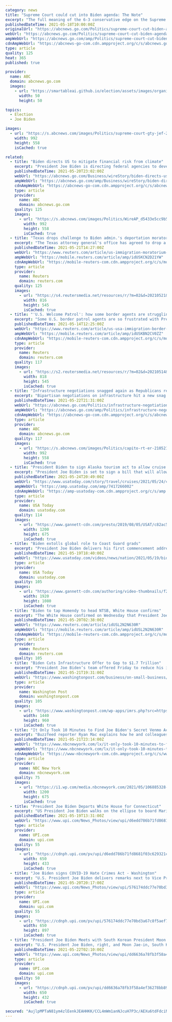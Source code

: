 ```yaml
---
category: news
title: "Supreme Court could cut into Biden agenda: The Note"
excerpt: "The full meaning of the 6-3 conservative edge on the Supreme Court is only beginning to be felt. That matters for President Joe Biden and his agenda."
publishedDateTime: 2021-05-18T10:00:00Z
originalUrl: "https://abcnews.go.com/Politics/supreme-court-cut-biden-agenda-note/story?id=77739645"
webUrl: "https://abcnews.go.com/Politics/supreme-court-cut-biden-agenda-note/story?id=77739645"
ampWebUrl: "https://abcnews.go.com/amp/Politics/supreme-court-cut-biden-agenda-note/story?id=77739645"
cdnAmpWebUrl: "https://abcnews-go-com.cdn.ampproject.org/c/s/abcnews.go.com/amp/Politics/supreme-court-cut-biden-agenda-note/story?id=77739645"
type: article
quality: 125
heat: 365
published: true

provider:
  name: ABC
  domain: abcnews.go.com
  images:
    - url: "https://smartableai.github.io/election/assets/images/organizations/abcnews.go.com-50x50.jpg"
      width: 50
      height: 50

topics:
  - Election
  - Joe Biden

images:
  - url: "https://s.abcnews.com/images/Politics/supreme-court-gty-jef-210517_1621286530595_hpMain_16x9_992.jpg"
    width: 992
    height: 558
    isCached: true

related:
  - title: "Biden directs US to mitigate financial risk from climate"
    excerpt: "President Joe Biden is directing federal agencies to develop a comprehensive strategy to identify and manage financial risks to government and the private sector posed by climate change"
    publishedDateTime: 2021-05-20T23:02:00Z
    webUrl: "https://abcnews.go.com/Business/wireStory/biden-directs-us-mitigate-financial-risk-climate-77815977"
    ampWebUrl: "https://abcnews.go.com/amp/Business/wireStory/biden-directs-us-mitigate-financial-risk-climate-77815977"
    cdnAmpWebUrl: "https://abcnews-go-com.cdn.ampproject.org/c/s/abcnews.go.com/amp/Business/wireStory/biden-directs-us-mitigate-financial-risk-climate-77815977"
    type: article
    provider:
      name: ABC
      domain: abcnews.go.com
    quality: 125
    images:
      - url: "https://s.abcnews.com/images/Politics/WireAP_d5433e5cc9b54d29bd7cf89f9ebaf1a2_16x9_992.jpg"
        width: 992
        height: 558
        isCached: true
  - title: "Texas drops challenge to Biden admin.'s deportation moratorium"
    excerpt: "The Texas attorney general's office has agreed to drop a lawsuit over the federal government's 100-day freeze on deportations after the policy expired and the Biden administration said it had no plans to extend or reinstate it,"
    publishedDateTime: 2021-05-21T14:27:00Z
    webUrl: "https://www.reuters.com/article/us-immigration-moratorium-dismissal-idUSKCN2D21YW"
    ampWebUrl: "https://mobile.reuters.com/article/amp/idUSKCN2D21YW"
    cdnAmpWebUrl: "https://mobile-reuters-com.cdn.ampproject.org/c/s/mobile.reuters.com/article/amp/idUSKCN2D21YW"
    type: article
    provider:
      name: Reuters
      domain: reuters.com
    quality: 125
    images:
      - url: "https://s4.reutersmedia.net/resources/r/?m=02&d=20210521&t=2&i=1562974591&w=&fh=545px&fw=&ll=&pl=&sq=&r=LYNXNPEH4K11T"
        width: 816
        height: 545
        isCached: true
  - title: "'U.S. Welcome Patrol': how some border agents are struggling with Biden's policy shift"
    excerpt: "Some U.S. border patrol agents are so frustrated with President Joe Biden's more liberal border policies that they are considering early retirement, while other disgruntled colleagues are buying unofficial coins that say 'U."
    publishedDateTime: 2021-05-14T12:25:00Z
    webUrl: "https://www.reuters.com/article/us-usa-immigration-border-insight-idUSKBN2CV0ZZ"
    ampWebUrl: "https://mobile.reuters.com/article/amp/idUSKBN2CV0ZZ"
    cdnAmpWebUrl: "https://mobile-reuters-com.cdn.ampproject.org/c/s/mobile.reuters.com/article/amp/idUSKBN2CV0ZZ"
    type: article
    provider:
      name: Reuters
      domain: reuters.com
    quality: 117
    images:
      - url: "https://s2.reutersmedia.net/resources/r/?m=02&d=20210514&t=2&i=1562109617&w=&fh=545px&fw=&ll=&pl=&sq=&r=LYNXMPEH4D0JF"
        width: 818
        height: 545
        isCached: true
  - title: "Infrastructure negotiations snagged again as Republicans reject Biden's counterproposal"
    excerpt: "Bipartisan negotiations on infrastructure hit a new snag Friday after Republicans flatly rejected a counterproposal on the multi-trillion dollar bill advanced by the White House. The White House's $1."
    publishedDateTime: 2021-05-22T21:31:00Z
    webUrl: "https://abcnews.go.com/Politics/infrastructure-negotiations-snagged-republicans-reject-bidens-counterproposal/story?id=77836945"
    ampWebUrl: "https://abcnews.go.com/amp/Politics/infrastructure-negotiations-snagged-republicans-reject-bidens-counterproposal/story?id=77836945"
    cdnAmpWebUrl: "https://abcnews-go-com.cdn.ampproject.org/c/s/abcnews.go.com/amp/Politics/infrastructure-negotiations-snagged-republicans-reject-bidens-counterproposal/story?id=77836945"
    type: article
    provider:
      name: ABC
      domain: abcnews.go.com
    quality: 117
    images:
      - url: "https://s.abcnews.com/images/Politics/capito-rt-er-210521_1621634925673_hpMain_16x9_992.jpg"
        width: 992
        height: 558
        isCached: true
  - title: "President Biden to sign Alaska tourism act to allow cruise ships to visit the state this year"
    excerpt: "President Joe Biden is set to sign a bill that will allow cruise ships to visit Alaska, Press Secretary Jen Psaki said Monday."
    publishedDateTime: 2021-05-24T20:49:00Z
    webUrl: "https://www.usatoday.com/story/travel/cruises/2021/05/24/cruise-ships-bill-biden-alaska/7417266002/"
    ampWebUrl: "https://amp.usatoday.com/amp/7417266002"
    cdnAmpWebUrl: "https://amp-usatoday-com.cdn.ampproject.org/c/s/amp.usatoday.com/amp/7417266002"
    type: article
    provider:
      name: USA Today
      domain: usatoday.com
    quality: 114
    images:
      - url: "https://www.gannett-cdn.com/presto/2019/08/05/USAT/c82ac5f8-beea-404d-8438-5647821efbe1-alaska-getty.jpg?auto=webp&crop=2115,1190,x1,y226&format=pjpg&width=1200"
        width: 1200
        height: 675
        isCached: true
  - title: "Biden extolls global role to Coast Guard grads"
    excerpt: "President Joe Biden delivers his first commencement address as commander-in-chief, stressing the vital role new graduates at the Coast Guard Academy will have as the United States reasserts itself on the world stage."
    publishedDateTime: 2021-05-19T18:40:00Z
    webUrl: "https://www.usatoday.com/videos/news/nation/2021/05/19/biden-extolls-global-role-coast-guard-grads/5167994001/"
    type: article
    provider:
      name: USA Today
      domain: usatoday.com
    quality: 105
    images:
      - url: "https://www.gannett-cdn.com/authoring/video-thumbnails/f2bcc064-d462-4c4b-9148-e518fae4c884_poster.jpg?quality=10"
        width: 1920
        height: 1080
        isCached: true
  - title: "Biden to tap Homendy to head NTSB, White House confirms"
    excerpt: "The White House confirmed on Wednesday that President Joe Biden plans to nominate Jennifer Homendy to chair the National Transportation Safety Board (NTSB)."
    publishedDateTime: 2021-05-20T02:38:00Z
    webUrl: "https://www.reuters.com/article/idUSL2N2N630R"
    ampWebUrl: "https://mobile.reuters.com/article/amp/idUSL2N2N630R"
    cdnAmpWebUrl: "https://mobile-reuters-com.cdn.ampproject.org/c/s/mobile.reuters.com/article/amp/idUSL2N2N630R"
    type: article
    provider:
      name: Reuters
      domain: reuters.com
    quality: 105
  - title: "Biden Cuts Infrastructure Offer to Gop to $1.7 Trillion"
    excerpt: "President Joe Biden’s team offered Friday to reduce his infrastructure and jobs plan by about a quarter, to $1.7 trillion, a counter-proposal that’s still far higher than what Republicans have suggested they could support."
    publishedDateTime: 2021-05-21T19:31:00Z
    webUrl: "https://www.washingtonpost.com/business/on-small-business/biden-cuts-infrastructure-offer-to-gop-to-17-trillion/2021/05/21/6068fe26-ba6a-11eb-bc4a-62849cf6cca9_story.html"
    type: article
    provider:
      name: Washington Post
      domain: washingtonpost.com
    quality: 105
    images:
      - url: "https://www.washingtonpost.com/wp-apps/imrs.php?src=https://arc-anglerfish-washpost-prod-washpost.s3.amazonaws.com/public/OR5MIHF2MUI6XPCKMKCJZ5WMVE.jpg&w=1440"
        width: 1440
        height: 960
        isCached: true
  - title: "It Only Took 10 Minutes to Find Joe Biden's Secret Venmo Account"
    excerpt: "Buzzfeed reporter Ryan Mac explains how he and colleagues tracked down a Venmo account belonging to President Joe Biden, using a feature that connects your account to your contacts like family and friends."
    publishedDateTime: 2021-05-21T23:14:00Z
    webUrl: "https://www.nbcnewyork.com/lx/it-only-took-10-minutes-to-find-joe-bidens-secret-venmo-account/3068727/?amp"
    ampWebUrl: "https://www.nbcnewyork.com/lx/it-only-took-10-minutes-to-find-joe-bidens-secret-venmo-account/3068727/?amp"
    cdnAmpWebUrl: "https://www-nbcnewyork-com.cdn.ampproject.org/c/s/www.nbcnewyork.com/lx/it-only-took-10-minutes-to-find-joe-bidens-secret-venmo-account/3068727/?amp"
    type: article
    provider:
      name: NBC New York
      domain: nbcnewyork.com
    quality: 75
    images:
      - url: "https://i1.wp.com/media.nbcnewyork.com/2021/05/106885328-16214400322021-05-19t155438z_1594901733_rc23jn9nrcwn_rtrmadp_0_usa-biden.jpeg?quality=85&resize=1200%2C675&strip=all&ssl=1"
        width: 1200
        height: 675
        isCached: true
  - title: "President Joe Biden Departs White House for Connecticut"
    excerpt: "US President Joe Biden walks on the ellipse to board Marine One at the White House in Washington, DC on Wednesday, May 19, 2021. President Joe Biden Departs White House for Connecticut for the US Coast Guards 140th commencement."
    publishedDateTime: 2021-05-19T13:31:00Z
    webUrl: "https://www.upi.com/News_Photos/view/upi/d6edd786b71fd8681f03c629321cfda5/President-Joe-Biden-Departs-White-House-for-Connecticut/"
    type: article
    provider:
      name: UPI.com
      domain: upi.com
    quality: 55
    images:
      - url: "https://cdnph.upi.com/pv/upi/d6edd786b71fd8681f03c629321cfda5/BIDEN-WHITE-HOUSE.jpg"
        width: 650
        height: 433
        isCached: true
  - title: "Joe Biden signs COVID-19 Hate Crimes Act - Washington"
    excerpt: "U.S. President Joe Biden delivers remarks next to Vice President Kamala Harris before signing the COVID-19 Hate Crimes Act into law in the East Room at the White House in Washington on Thursday, May 20,"
    publishedDateTime: 2021-05-20T20:17:00Z
    webUrl: "https://www.upi.com/News_Photos/view/upi/576174ddc77e70bd3a67c8f5aef79c60/Joe-Biden-signs-COVID-19-Hate-Crimes-Act-Washington/"
    type: article
    provider:
      name: UPI.com
      domain: upi.com
    quality: 55
    images:
      - url: "https://cdnph.upi.com/pv/upi/576174ddc77e70bd3a67c8f5aef79c60/hate-crimes.jpg"
        width: 650
        height: 897
        isCached: true
  - title: "President Joe Biden Meets with South Korean President Moon Jae-in in White House"
    excerpt: "U.S. President Joe Biden, right, and Moon Jae-in, South Korea's president, depart from a news conference in the East Room of the White House in Washington, DC on Friday, May 21, 2021. Moon is set to make a last-ditch attempt to bring the U."
    publishedDateTime: 2021-05-22T02:10:00Z
    webUrl: "https://www.upi.com/News_Photos/view/upi/dd6636a78fb3f58a4ef36278bb894b59/President-Joe-Biden-Meets-with-South-Korean-President-Moon-Jae-in-in-White-House/"
    type: article
    provider:
      name: UPI.com
      domain: upi.com
    quality: 50
    images:
      - url: "https://cdnph.upi.com/pv/upi/dd6636a78fb3f58a4ef36278bb894b59/BIDEN-KOREA.jpg"
        width: 650
        height: 432
        isCached: true

secured: "AujlpMPTaN81ym4zlEenkJEAHHKK/CCL4mWm1anNJcuH7P3c/AEXu6tdFdciNFMiOJAk7b/rrSx/z6g1H+EYs9y1T7jLCcjtu3XBqgnT9jiVq+2/PIZTaytFtS9469oiSmZN8t/d7jqwrf8bkJvzuZYft7G8s7/y4K1Hk17Qa7gPHV7zGWOYHR4kvlkNf8BGE/sbpmQptfy2MNW8iPOx55OKIAO3/KzV4OZ5JbLv5ef9C/SBKZjMOMpzjFIgoLkJPQoWrlkVI1U8EtwM/KaTEj+pORvL01tTJRWSyWu0sRMFQehREl1V6ls5CGuY4Jwk8d2l6JAJ8SdvdsFdrMDGQRHBw06H3ok9yuSo21GlJRg=;4sp2nuZwcmw3/5XF+Ocyfg=="
---
```


